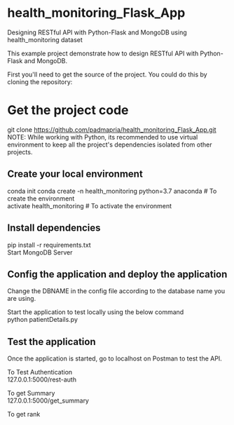 # health_monitoring_Flask_App

Designing RESTful API with Python-Flask and MongoDB using health_monitoring dataset    

This example project demonstrate how to design RESTful API with Python-Flask and MongoDB.    

First you'll need to get the source of the project. You could do this by cloning the repository:     

# Get the project code
git clone https://github.com/padmapria/health_monitoring_Flask_App.git    
NOTE: While working with Python, its recommended to use virtual environment to keep all the project's dependencies isolated from other projects.    

## Create your local environment    
conda init
conda create -n health_monitoring python=3.7 anaconda     # To create the environment    
activate health_monitoring     # To activate the environment    

## Install dependencies    
pip install -r requirements.txt    
Start MongoDB Server    
    
## Config the application and deploy the application    
Change the DBNAME in the config file according to the database name you are using.    

Start the application to test locally using the below command  
python patientDetails.py    

## Test the application    
Once the application is started, go to localhost on Postman to test the API.

To Test Authentication          
127.0.0.1:5000/rest-auth       

To get Summary     
127.0.0.1:5000/get_summary    

To get rank

